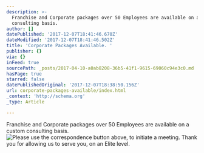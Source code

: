 ```yaml
---
description: >-
  Franchise and Corporate packages over 50 Employees are available on a custom
  consulting basis.
author: []
datePublished: '2017-12-07T18:41:46.670Z'
dateModified: '2017-12-07T18:41:46.502Z'
title: 'Corporate Packages Available. '
publisher: {}
via: {}
inFeed: true
sourcePath: _posts/2017-04-10-a0ab8208-36b5-41f1-9615-69060c94e3c0.md
hasPage: true
starred: false
datePublishedOriginal: '2017-12-07T18:38:50.156Z'
url: corporate-packages-available/index.html
_context: 'http://schema.org'
_type: Article

---
```

Franchise and Corporate packages over 50 Employees are available on a custom consulting basis.
![Please use the correspondence button above, to initiate a meeting. Thank you for allowing us to serve you, on an Elite level.](https://the-grid-user-content.s3-us-west-2.amazonaws.com/89622c1c-f419-45eb-a396-ff472343bd61.jpg)